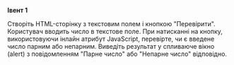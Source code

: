 **Івент 1**

Створіть HTML-сторінку з текстовим полем і кнопкою "Перевірити". Користувач вводить число в текстове поле. 
При натисканні на кнопку, використовуючи інлайн атрибут JavaScript, перевірте, чи є введене число парним або непарним. 
Виведіть результат у спливаюче вікно (alert) з повідомленням "Парне число" або "Непарне число" відповідно.
